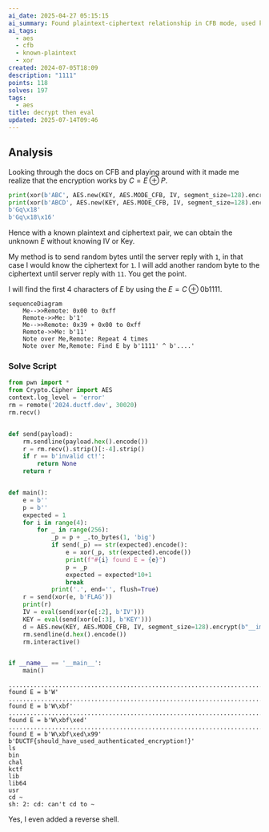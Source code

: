 ```yaml
---
ai_date: 2025-04-27 05:15:15
ai_summary: Found plaintext-ciphertext relationship in CFB mode, used known-plaintext attack to obtain initial encryption value and extracted flag with IV and key.
ai_tags:
  - aes
  - cfb
  - known-plaintext
  - xor
created: 2024-07-05T18:09
description: "1111"
points: 118
solves: 197
tags:
  - aes
title: decrypt then eval
updated: 2025-07-14T09:46
---
```


## Analysis
Looking through the docs on CFB and playing around with it made me realize that the encryption works by $C=E\oplus P$.

```python
print(xor(b'ABC', AES.new(KEY, AES.MODE_CFB, IV, segment_size=128).encrypt(b'ABC')))
print(xor(b'ABCD', AES.new(KEY, AES.MODE_CFB, IV, segment_size=128).encrypt(b'ABCD')))
b'Gq\x18'
b'Gq\x18\x16'
```

Hence with a known plaintext and ciphertext pair, we can obtain the unknown $E$ without knowing IV or Key.

My method is to send random bytes until the server reply with `1`, in that case I would know the ciphertext for `1`. I will add another random byte to the ciphertext until server reply with `11`. You get the point.

I will find the first 4 characters of $E$ by using the $E=C\oplus \text{0b1111}$.

```mermaid
sequenceDiagram
    Me-->>Remote: 0x00 to 0xff
    Remote->>Me: b'1'
    Me-->>Remote: 0x39 + 0x00 to 0xff
    Remote->>Me: b'11'
    Note over Me,Remote: Repeat 4 times
    Note over Me,Remote: Find E by b'1111' ^ b'....'
```

### Solve Script

```python
from pwn import *
from Crypto.Cipher import AES
context.log_level = 'error'
rm = remote('2024.ductf.dev', 30020)
rm.recv()


def send(payload):
    rm.sendline(payload.hex().encode())
    r = rm.recv().strip()[:-4].strip()
    if r == b'invalid ct!':
        return None
    return r


def main():
    e = b''
    p = b''
    expected = 1
    for i in range(4):
        for _ in range(256):
            _p = p + _.to_bytes(1, 'big')
            if send(_p) == str(expected).encode():
                e = xor(_p, str(expected).encode())
                print(f"#{i} found E = {e}")
                p = _p
                expected = expected*10+1
                break
            print('.', end='', flush=True)
    r = send(xor(e, b'FLAG'))
    print(r)
    IV = eval(send(xor(e[:2], b'IV')))
    KEY = eval(send(xor(e[:3], b'KEY')))
    d = AES.new(KEY, AES.MODE_CFB, IV, segment_size=128).encrypt(b"__import__('os').system('sh')")
    rm.sendline(d.hex().encode())
    rm.interactive()


if __name__ == '__main__':
    main()
```

```
......................................................................................................#0 found E = b'W'
..............................................................................................................................................#1 found E = b'W\xbf'
............................................................................................................................................................................................................................#2 found E = b'W\xbf\xed'
........................................................................................................................................................................#3 found E = b'W\xbf\xed\x99'
b'DUCTF{should_have_used_authenticated_encryption!}'
ls
bin
chal
kctf
lib
lib64
usr
cd ~
sh: 2: cd: can't cd to ~
```

Yes, I even added a reverse shell.